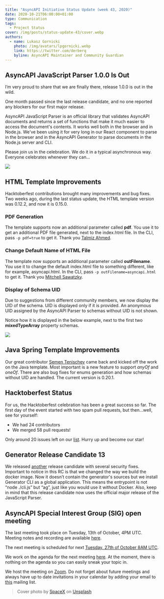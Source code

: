 ```yaml
---
title: "AsyncAPI Initiative Status Update (week 43, 2020)"
date: 2020-10-21T06:00:00+01:00
type: Communication
tags:
  - Project Status
cover: /img/posts/status-update-43/cover.webp
authors:
  - name: Lukasz Gornicki
    photo: /img/avatars/lpgornicki.webp
    link: https://twitter.com/derberq
    byline: AsyncAPI Maintainer and Community Guardian
---
```


## AsyncAPI JavaScript Parser 1.0.0 Is Out

I’m very proud to share that we are finally there, release 1.0.0 is out in the wild.

One month passed since the last release candidate, and no one reported any blockers for our first major release.

AsyncAPI JavaScript Parser is an official library that validates AsyncAPI documents and returns a set of functions that make it much easier to access the document's contents. It works well both in the browser and in Node.js. We've been using it for very long in our React component to parse in the browser and in the AsyncAPI Generator to parse documents in the Node.js server and CLI.

Please join us in the celebration. We do it in a typical asynchronous way. Everyone celebrates whenever they can...

<div className="text-center">
  <img src="https://media.giphy.com/media/Vj97qNut6WDHa/giphy.gif" />
</div>

## HTML Template Improvements

Hacktoberfest contributions brought many improvements and bug fixes. Two weeks ago, during the last status update, the HTML template version was 0.12.2, and now it is 0.15.0.

### PDF Generation

The template supports now an additional parameter called **pdf**. You use it to get an additional PDF file generated, next to the index.html file. In the CLI, pass `-p pdf=true` to get it. Thank you [Talmiz Ahmed](https://github.com/HashTalmiz).

### Change Default Name of HTML File

The template now supports an additional parameter called **outFilename**. You use it to change the default index.html file to something different, like for example, asyncapi.html. In the CLI, pass `-p outFilename=asyncapi.html` to get it. Thank you [Mitchell Sawatzky](https://github.com/bufutda). 

### Display of Schema UID

Due to suggestions from different community members, we now display the UID of the schema. UID is displayed only if it is provided. An anonymous UID assigned by the AsyncAPI Parser to schemas without UID is not shown.

Notice how it is displayed in the below example, next to the first two **mixedTypeArray** property schemas.

<img className="w-3/4" src="/img/posts/status-update-43/display-schema-uid.webp" />

## Java Spring Template Improvements

Our great contributor [Semen Tenischev](https://github.com/Tenischev) came back and kicked off the work on the Java template. Most important is a new feature to support _anyOf_ and _oneOf_. There are also bug fixes for enums generation and how schemas without UID are handled. The current version is 0.20.1. 

## Hacktoberfest Status

For us, the Hacktoberfest celebration has been a great success so far. The first day of the event started with two spam pull requests, but then...well, see for yourself:
- We had 24 contributors
- We merged 58 pull requests!

Only around 20 issues left on our [list](https://docs.google.com/spreadsheets/d/1vX4J395apexutfQ0OSqPNltFKDacmemHZwCmOXwHNLo/). Hurry up and become our star!

## Generator Release Candidate 13

We released [another](https://github.com/asyncapi/generator/releases/tag/v1.0.0-rc.13) release candidate with several security fixes. Important to notice in this RC is that we changed the way we build the docker image. Now it doesn’t contain the generator's sources but we install Generator CLI as a global application. This means the entrypoint is not “node ./cli.js” but “ag”, just like you would use it without Docker. Also, keep in mind that this release candidate now uses the official major release of the JavaScript Parser.

## AsyncAPI Special Interest Group (SIG) open meeting

The last meeting took place on Tuesday, 13th of October, 4PM UTC. Meeting notes and recording are available [here](https://github.com/asyncapi/asyncapi/issues/451).

The next meeting is scheduled for next [Tuesday, 27th of October 8AM UTC](https://everytimezone.com/s/577ca99f). 

We work on the agenda for the next meeting [here](https://github.com/asyncapi/asyncapi/issues/455). At the moment, there is nothing on the agenda so you can easily sneak your topic in. 

We host the meeting on [Zoom](https://zoom.us/j/83140549308). Do not forget about future meetings and always have up to date invitations in your calendar by adding your email to [this](https://groups.google.com/forum/#!forum/asyncapi-users) mailing list.

> Cover photo by <a href="https://unsplash.com/@spacex?utm_source=unsplash&amp;utm_medium=referral&amp;utm_content=creditCopyText">SpaceX</a> on <a href="https://unsplash.com/s/photos/rocket-launch?utm_source=unsplash&amp;utm_medium=referral&amp;utm_content=creditCopyText">Unsplash</a>
